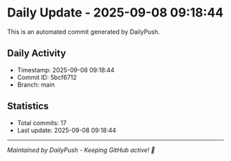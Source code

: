 # Daily Update - 2025-09-08 09:18:44

This is an automated commit generated by DailyPush.

## Daily Activity
- Timestamp: 2025-09-08 09:18:44
- Commit ID: 5bcf6712
- Branch: main

## Statistics
- Total commits: 17
- Last update: 2025-09-08 09:18:44

---
*Maintained by DailyPush - Keeping GitHub active! 🚀*
